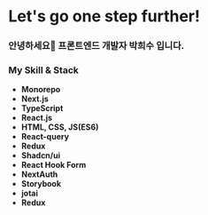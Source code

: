 
<h1>Let's go one step further!</h1>
<h3>안녕하세요🤗 프론트엔드 개발자 박희수 입니다.</h3>

<h3>My Skill & Stack</h3>

- **Monorepo**
- **Next.js**
- **TypeScript**
- **React.js**
- **HTML, CSS, JS(ES6)**
- **React-query**
- **Redux**
- **Shadcn/ui**
- **React Hook Form**
- **NextAuth**
- **Storybook**
- **jotai**
- **Redux**
